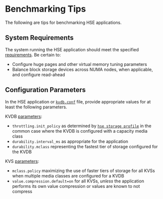 # Benchmarking Tips

The following are tips for benchmarking HSE applications.


## System Requirements

The system running the HSE application should meet the specified
[requirements](../gs/sysreqs.md).  Be certain to:

* Configure huge pages and other virtual memory tuning parameters
* Balance block storage devices across NUMA nodes, when applicable, and configure read-ahead


## Configuration Parameters

In the HSE application or [`kvdb.conf`](../gs/params.md#kvdbconf-json-file)
file, provide appropriate values for at least the
following parameters.

KVDB [parameters](../gs/params.md#kvdb-parameters):

* `throttling.init_policy` as determined by
[`hse storage profile`](../gs/cli.md#profile-kvdb-storage)
in the common case where the KVDB is configured with a capacity media class
* `durability.interval_ms` as appropriate for the application
* `durability.mclass` representing the fastest tier of storage configured
for the KVDB

KVS [parameters](../gs/params.md#kvs-parameters):

* `mclass.policy` maximizing the use of faster tiers of storage for all
KVSs when multiple media classes are configured for a KVDB
* `value.compression.default=on` for all KVSs, *unless* the application
performs its own value compression or values are known to not compress
